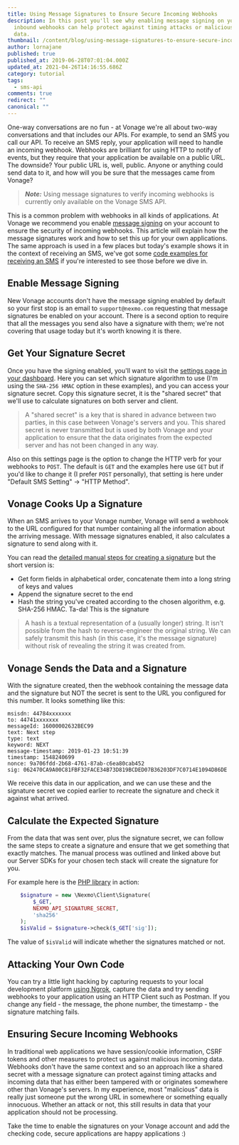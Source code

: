 ```yaml
---
title: Using Message Signatures to Ensure Secure Incoming Webhooks
description: In this post you'll see why enabling message signing on your
  inbound webhooks can help protect against timing attacks or malicious incoming
  data.
thumbnail: /content/blog/using-message-signatures-to-ensure-secure-incoming-webhooks-dr/Secure-Webhooks.png
author: lornajane
published: true
published_at: 2019-06-28T07:01:04.000Z
updated_at: 2021-04-26T14:16:55.686Z
category: tutorial
tags:
  - sms-api
comments: true
redirect: ""
canonical: ""
---
```

One-way conversations are no fun - at Vonage we're all about two-way conversations and that includes our APIs. For example, to send an SMS you call our API. To receive an SMS reply, your application will need to handle an incoming webhook. Webhooks are brilliant for using HTTP to notify of events, but they require that your application be available on a public URL. The downside? Your public URL is, well, public. Anyone or anything could send data to it, and how will you be sure that the messages came from Vonage?

> ***Note:*** Using message signatures to verify incoming webhooks is currently only available on the Vonage SMS API.

This is a common problem with webhooks in all kinds of applications. At Vonage we recommend you enable [message signing](https://developer.nexmo.com/concepts/guides/signing-messages) on your account to ensure the security of incoming webhooks. This article will explain how the message signatures work and how to set this up for your own applications. The same approach is used in a few places but today's example shows it in the context of receiving an SMS, we've got some [code examples for receiving an SMS](https://developer.nexmo.com/messaging/sms/code-snippets/receiving-an-sms) if you're interested to see those before we dive in.

## Enable Message Signing

New Vonage accounts don't have the message signing enabled by default so your first stop is an email to `support@nexmo.com` requesting that message signatures be enabled on your account. There is a second option to require that all the messages you send also have a signature with them; we're not covering that usage today but it's worth knowing it is there.

## Get Your Signature Secret

Once you have the signing enabled, you'll want to visit the [settings page in your dashboard](https://dashboard.nexmo.com/settings). Here you can set which signature algorithm to use (I'm using the `SHA-256 HMAC` option in these examples), and you can access your signature secret. Copy this signature secret, it is the "shared secret" that we'll use to calculate signatures on both server and client.

> A "shared secret" is a key that is shared in advance between two parties, in this case between Vonage's servers and you. This shared secret is never transmitted but is used by both Vonage and your application to ensure that the data originates from the expected server and has not been changed in any way.

Also on this settings page is the option to change the HTTP verb for your webhooks to `POST`. The default is `GET` and the examples here use `GET` but if you'd like to change it (I prefer `POST` personally), that setting is here under "Default SMS Setting" -> "HTTP Method".

## Vonage Cooks Up a Signature

When an SMS arrives to your Vonage number, Vonage will send a webhook to the URL configured for that number containing all the information about the arriving message. With message signatures enabled, it also calculates a signature to send along with it.

You can read the [detailed manual steps for creating a signature](https://developer.nexmo.com/concepts/guides/signing-messages/php#manually-generate-a-signature) but the short version is:

* Get form fields in alphabetical order, concatenate them into a long string of keys and values
* Append the signature secret to the end
* Hash the string you've created according to the chosen algorithm, e.g. SHA-256 HMAC. Ta-da! This is the signature

> A hash is a textual representation of a (usually longer) string. It isn't possible from the hash to reverse-engineer the original string. We can safely transmit this hash (in this case, it's the message signature) without risk of revealing the string it was created from.

## Vonage Sends the Data and a Signature

With the signature created, then the webhook containing the message data and the signature but NOT the secret is sent to the URL you configured for this number. It looks something like this:

```
msisdn: 44784xxxxxxx
to: 44741xxxxxxx
messageId: 16000002632BEC99
text: Next step
type: text
keyword: NEXT
message-timestamp: 2019-01-23 10:51:39
timestamp: 1548240699
nonce: 9a706fdd-2b68-4761-87ab-c6ea80cab452
sig: 062470CA9A00C81FBF32FACE34B73D819BCDED07B36203DF7C0714E1094D86DE
```

We receive this data in our application, and we can use these and the signature secret we copied earlier to recreate the signature and check it against what arrived.

## Calculate the Expected Signature

From the data that was sent over, plus the signature secret, we can follow the same steps to create a signature and ensure that we get something that exactly matches. The manual process was outlined and linked above but our Server SDKs for your chosen tech stack will create the signature for you.

For example here is the [PHP library](https://github.com/Nexmo/nexmo-php) in action:

```php
    $signature = new \Nexmo\Client\Signature(
        $_GET,
        NEXMO_API_SIGNATURE_SECRET,
        'sha256'
    );
    $isValid = $signature->check($_GET['sig']);
```

The value of `$isValid` will indicate whether the signatures matched or not.

## Attacking Your Own Code

You can try a little light hacking by capturing requests to your local development platform [using Ngrok](https://www.nexmo.com/blog/2017/07/04/local-development-nexmo-ngrok-tunnel-dr/), capture the data and try sending webhooks to your application using an HTTP Client such as Postman. If you change any field - the message, the phone number, the timestamp - the signature matching fails.

## Ensuring Secure Incoming Webhooks

In traditional web applications we have session/cookie information, CSRF tokens and other measures to protect us against malicious incoming data. Webhooks don't have the same context and so an approach like a shared secret with a message signature can protect against timing attacks and incoming data that has either been tampered with or originates somewhere other than Vonage's servers. In my experience, most "malicious" data is really just someone put the wrong URL in somewhere or something equally innocuous. Whether an attack or not, this still results in data that your application should not be processing.

Take the time to enable the signatures on your Vonage account and add the checking code, secure applications are happy applications :)

